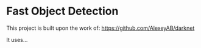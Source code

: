 # Fast Object Detection

This project is built upon the work of: https://github.com/AlexeyAB/darknet

It uses...

